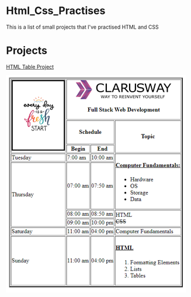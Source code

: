 # Html_Css_Practises
This is a list of small projects that I've practised HTML and CSS


<h1>Projects</h1>

<a href="https://github.com/Bskasan/Html_Css_Practises/blob/main/Teamwork_Projects/HTML_CSS/HTML_Tables_TeamWork.html">HTML Table Project</a>

<img src="https://github.com/Bskasan/Html_Css_Practises/blob/main/Teamwork_Projects/HTML_CSS/images/Html_Table_Project.PNG" alt="Table Project">
